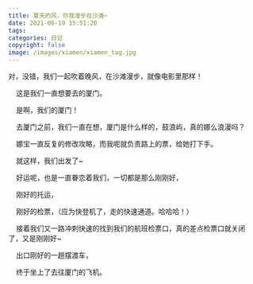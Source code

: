 ```yaml
---
title: 夏天的风，你我漫步在沙滩~  
date: 2021-06-19 15:51:20
tags:
categories: 日记
copyright: false
image: /images/xiamen/xiamen_tag.jpg
---
```

对，没错，我们一起吹着晚风，在沙滩漫步，就像电影里那样！
<!--more-->
&nbsp;&nbsp;&nbsp;&nbsp;这是我们一直想要去的厦门。

&nbsp;&nbsp;&nbsp;&nbsp;是啊，我们的厦门！

&nbsp;&nbsp;&nbsp;&nbsp;去厦门之前，我们一直在想，厦门是什么样的，鼓浪屿，真的娜么浪漫吗？

&nbsp;&nbsp;&nbsp;&nbsp;娜宝一直反复的修改攻略，而我呢就负责路上的票，给她打下手。

&nbsp;&nbsp;&nbsp;&nbsp;就这样，我们出发了~

&nbsp;&nbsp;&nbsp;&nbsp;好运呢，也是一直眷恋着我们，一切都是那么刚刚好，

&nbsp;&nbsp;&nbsp;&nbsp;刚好的托运，

&nbsp;&nbsp;&nbsp;&nbsp;刚好的检票，（应为快登机了，走的快速通道。哈哈哈！）

&nbsp;&nbsp;&nbsp;&nbsp;接着我们又一路冲刺快速的找到我们的航班检票口，真的差点检票口就关闭了，又是刚刚好~

&nbsp;&nbsp;&nbsp;&nbsp;出口刚好的一趟摆渡车，

&nbsp;&nbsp;&nbsp;&nbsp;终于坐上了去往厦门的飞机。



